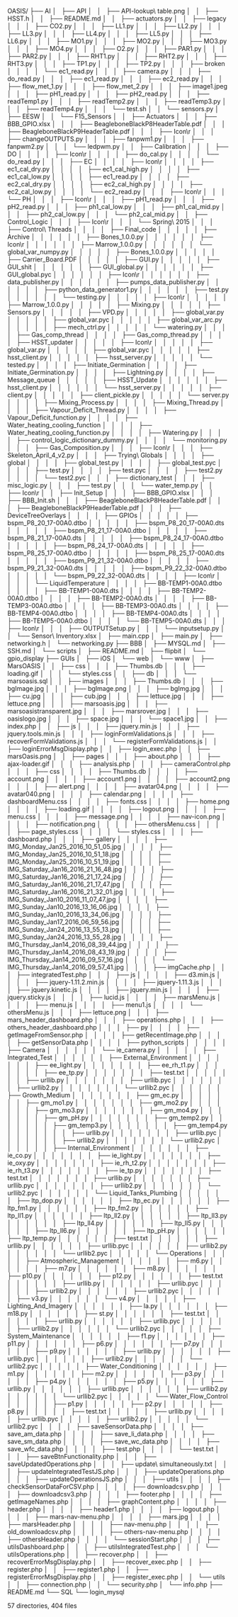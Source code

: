 OASIS/
├── AI
│   ├── API
│   │   ├── API-lookup\ table.png
│   │   ├── HSST.h
│   │   ├── README.md
│   │   ├── actuators.py
│   │   ├── legacy
│   │   │   ├── CO2.py
│   │   │   ├── LL1.py
│   │   │   ├── LL2.py
│   │   │   ├── LL3.py
│   │   │   ├── LL4.py
│   │   │   ├── LL5.py
│   │   │   ├── LL6.py
│   │   │   ├── MO1.py
│   │   │   ├── MO2.py
│   │   │   ├── MO3.py
│   │   │   ├── MO4.py
│   │   │   ├── O2.py
│   │   │   ├── PAR1.py
│   │   │   ├── PAR2.py
│   │   │   ├── RHT1.py
│   │   │   ├── RHT2.py
│   │   │   ├── RHT3.py
│   │   │   ├── TP1.py
│   │   │   ├── TP2.py
│   │   │   ├── broken
│   │   │   │   └── ec1_read.py
│   │   │   ├── camera.py
│   │   │   ├── do_read.py
│   │   │   ├── ec1_read.py
│   │   │   ├── ec2_read.py
│   │   │   ├── flow_met_1.py
│   │   │   ├── flow_met_2.py
│   │   │   ├── image1.jpeg
│   │   │   ├── pH1_read.py
│   │   │   ├── pH2_read.py
│   │   │   ├── readTemp1.py
│   │   │   ├── readTemp2.py
│   │   │   ├── readTemp3.py
│   │   │   ├── readTemp4.py
│   │   │   └── test.sh
│   │   └── sensors.py
│   ├── EESW
│   │   └── F15_Sensors
│   │       ├── Actuators
│   │       │   ├── BBB_GPIO.xlsx
│   │       │   ├── BeagleboneBlackP8HeaderTable.pdf
│   │       │   ├── BeagleboneBlackP9HeaderTable.pdf
│   │       │   ├── Icon\r
│   │       │   ├── changeOUTPUTS.py
│   │       │   ├── fanpwm1.py
│   │       │   ├── fanpwm2.py
│   │       │   └── ledpwm.py
│   │       ├── Calibration
│   │       │   ├── DO
│   │       │   │   ├── Icon\r
│   │       │   │   ├── do_cal.py
│   │       │   │   └── do_read.py
│   │       │   ├── EC
│   │       │   │   ├── Icon\r
│   │       │   │   ├── ec1_cal_dry.py
│   │       │   │   ├── ec1_cal_high.py
│   │       │   │   ├── ec1_cal_low.py
│   │       │   │   ├── ec1_read.py
│   │       │   │   ├── ec2_cal_dry.py
│   │       │   │   ├── ec2_cal_high.py
│   │       │   │   ├── ec2_cal_low.py
│   │       │   │   └── ec2_read.py
│   │       │   ├── Icon\r
│   │       │   └── PH
│   │       │       ├── Icon\r
│   │       │       ├── pH1_read.py
│   │       │       ├── pH2_read.py
│   │       │       ├── ph1_cal_low.py
│   │       │       ├── ph1_cal_mid.py
│   │       │       ├── ph2_cal_low.py
│   │       │       └── ph2_cal_mid.py
│   │       ├── Control_Logic
│   │       │   ├── Icon\r
│   │       │   └── Spring\ 2015
│   │       │       ├── Control\ Threads
│   │       │       │   ├── Final_code
│   │       │       │   │   ├── Archive
│   │       │       │   │   │   ├── Bones_1.0.0.py
│   │       │       │   │   │   ├── Icon\r
│   │       │       │   │   │   ├── Marrow_1.0.0.py
│   │       │       │   │   │   └── global_var_numpy.py
│   │       │       │   │   ├── Bones_1.0.0.py
│   │       │       │   │   ├── Carrier_Board.PDF
│   │       │       │   │   ├── GUI.py
│   │       │       │   │   ├── GUI_shit
│   │       │       │   │   │   ├── GUI_global.py
│   │       │       │   │   │   ├── GUI_global.pyc
│   │       │       │   │   │   ├── Icon\r
│   │       │       │   │   │   ├── data_publisher.py
│   │       │       │   │   │   ├── pumps_data_publisher.py
│   │       │       │   │   │   ├── python_data_generator1.py
│   │       │       │   │   │   ├── test.py
│   │       │       │   │   │   └── testing.py
│   │       │       │   │   ├── Icon\r
│   │       │       │   │   ├── Marrow_1.0.0.py
│   │       │       │   │   ├── Mixing.py
│   │       │       │   │   ├── Sensors.py
│   │       │       │   │   ├── VPD.py
│   │       │       │   │   ├── global_var.py
│   │       │       │   │   ├── global_var.pyc
│   │       │       │   │   ├── global_var_arc.py
│   │       │       │   │   ├── mech_ctrl.py
│   │       │       │   │   └── watering.py
│   │       │       │   ├── Gas_comp_thread
│   │       │       │   ├── Gas_comp_thread.py
│   │       │       │   ├── HSST_updater
│   │       │       │   │   ├── Icon\r
│   │       │       │   │   ├── global_var.py
│   │       │       │   │   ├── global_var.pyc
│   │       │       │   │   ├── hsst_client.py
│   │       │       │   │   ├── hsst_server.py
│   │       │       │   │   └── tested.py
│   │       │       │   ├── Initiate_Germination
│   │       │       │   ├── Initiate_Germination.py
│   │       │       │   ├── Lightning.py
│   │       │       │   ├── Message_queue
│   │       │       │   │   ├── HSST_Update
│   │       │       │   │   │   ├── hsst_client.py
│   │       │       │   │   │   └── hsst_server.py
│   │       │       │   │   ├── client.py
│   │       │       │   │   ├── client_pickle.py
│   │       │       │   │   └── server.py
│   │       │       │   ├── Mixing_Process.py
│   │       │       │   ├── Mixing_Thread.py
│   │       │       │   ├── Vapour_Deficit_Thread.py
│   │       │       │   ├── Vapour_Deficit_function.py
│   │       │       │   ├── Water_heating_cooling_function
│   │       │       │   ├── Water_heating_cooling_function.py
│   │       │       │   ├── Watering.py
│   │       │       │   ├── control_logic_dictionary_dummy.py
│   │       │       │   └── monitoring.py
│   │       │       ├── Gas_Composition.py
│   │       │       ├── Icon\r
│   │       │       ├── Skeleton_April_4_v2.py
│   │       │       ├── Trying\ Globals
│   │       │       │   ├── global
│   │       │       │   ├── global_test.py
│   │       │       │   ├── global_test.pyc
│   │       │       │   ├── test.py
│   │       │       │   ├── test.pyc
│   │       │       │   ├── test2.py
│   │       │       │   └── test2.pyc
│   │       │       ├── dictionary_test
│   │       │       ├── misc_logic.py
│   │       │       ├── test.py
│   │       │       └── water_temp.py
│   │       ├── Icon\r
│   │       ├── Init_Setup
│   │       │   ├── BBB_GPIO.xlsx
│   │       │   ├── BBB_Init.sh
│   │       │   ├── BeagleboneBlackP8HeaderTable.pdf
│   │       │   ├── BeagleboneBlackP9HeaderTable.pdf
│   │       │   ├── DeviceTreeOverlays
│   │       │   │   ├── GPIOs
│   │       │   │   │   ├── bspm_P8_20_17-00A0.dtbo
│   │       │   │   │   ├── bspm_P8_20_17-00A0.dts
│   │       │   │   │   ├── bspm_P8_21_17-00A0.dtbo
│   │       │   │   │   ├── bspm_P8_21_17-00A0.dts
│   │       │   │   │   ├── bspm_P8_24_17-00A0.dtbo
│   │       │   │   │   ├── bspm_P8_24_17-00A0.dts
│   │       │   │   │   ├── bspm_P8_25_17-00A0.dtbo
│   │       │   │   │   ├── bspm_P8_25_17-00A0.dts
│   │       │   │   │   ├── bspm_P9_21_32-00A0.dtbo
│   │       │   │   │   ├── bspm_P9_21_32-00A0.dts
│   │       │   │   │   ├── bspm_P9_22_32-00A0.dtbo
│   │       │   │   │   └── bspm_P9_22_32-00A0.dts
│   │       │   │   ├── Icon\r
│   │       │   │   └── LiquidTemperature
│   │       │   │       ├── BB-TEMP1-00A0.dtbo
│   │       │   │       ├── BB-TEMP1-00A0.dts
│   │       │   │       ├── BB-TEMP2-00A0.dtbo
│   │       │   │       ├── BB-TEMP2-00A0.dts
│   │       │   │       ├── BB-TEMP3-00A0.dtbo
│   │       │   │       ├── BB-TEMP3-00A0.dts
│   │       │   │       ├── BB-TEMP4-00A0.dtbo
│   │       │   │       ├── BB-TEMP4-00A0.dts
│   │       │   │       ├── BB-TEMP5-00A0.dtbo
│   │       │   │       └── BB-TEMP5-00A0.dts
│   │       │   ├── Icon\r
│   │       │   ├── OUTPUTSetup.py
│   │       │   └── inputsetup.py
│   │       └── Sensor\ Inventory.xlsx
│   ├── main.cpp
│   ├── main.py
│   ├── networking.h
│   └── networking.py
├── BBB
│   ├── MYSQL.md
│   ├── SSH.md
│   └── scripts
│       ├── README.md
│       ├── flipbit
│       └── gpio_display
├── GUIs
│   ├── iOS
│   └── web
│       └── www
│           ├── MarsOASIS
│           │   ├── css
│           │   │   ├── Thumbs.db
│           │   │   ├── loading.gif
│           │   │   └── styles.css
│           │   ├── db
│           │   │   └── marsoasis.sql
│           │   ├── images
│           │   │   ├── Thumbs.db
│           │   │   ├── bgImage.jpg
│           │   │   ├── bgImage.png
│           │   │   ├── bgImg.jpg
│           │   │   ├── cu.jpg
│           │   │   ├── cub.jpg
│           │   │   ├── lettuce.jpg
│           │   │   ├── lettuce.png
│           │   │   ├── marsoasis.jpg
│           │   │   ├── marsoasistransparent.jpg
│           │   │   ├── marsrover.jpg
│           │   │   ├── oasislogo.jpg
│           │   │   ├── space.jpg
│           │   │   └── space1.jpg
│           │   ├── index.php
│           │   ├── js
│           │   │   ├── jquery.min.js
│           │   │   ├── jquery.tools.min.js
│           │   │   ├── loginFormValidations.js
│           │   │   ├── recoverFormValidations.js
│           │   │   └── registerFormValidations.js
│           │   ├── loginErrorMsgDisplay.php
│           │   ├── login_exec.php
│           │   ├── marsOasis.png
│           │   ├── pages
│           │   │   ├── about.php
│           │   │   ├── ajax-loader.gif
│           │   │   ├── analysis.php
│           │   │   ├── cameraControl.php
│           │   │   ├── css
│           │   │   │   ├── Thumbs.db
│           │   │   │   ├── account.png
│           │   │   │   ├── account1.png
│           │   │   │   ├── account2.png
│           │   │   │   ├── alert.png
│           │   │   │   ├── avatar04.png
│           │   │   │   ├── avatar040.png
│           │   │   │   ├── calendar.png
│           │   │   │   ├── dashboardMenu.css
│           │   │   │   ├── fonts.css
│           │   │   │   ├── home.png
│           │   │   │   ├── loading.gif
│           │   │   │   ├── logout.png
│           │   │   │   ├── menu.css
│           │   │   │   ├── message.png
│           │   │   │   ├── nav-icon.png
│           │   │   │   ├── notification.png
│           │   │   │   ├── othersMenu.css
│           │   │   │   ├── page_styles.css
│           │   │   │   └── styles.css
│           │   │   ├── dashboard.php
│           │   │   ├── gallery
│           │   │   │   ├── IMG_Monday_Jan25_2016_10_51_05.jpg
│           │   │   │   ├── IMG_Monday_Jan25_2016_10_51_18.jpg
│           │   │   │   ├── IMG_Monday_Jan25_2016_10_51_19.jpg
│           │   │   │   ├── IMG_Saturday_Jan16_2016_21_16_48.jpg
│           │   │   │   ├── IMG_Saturday_Jan16_2016_21_17_24.jpg
│           │   │   │   ├── IMG_Saturday_Jan16_2016_21_17_47.jpg
│           │   │   │   ├── IMG_Saturday_Jan16_2016_21_32_01.jpg
│           │   │   │   ├── IMG_Sunday_Jan10_2016_11_07_47.jpg
│           │   │   │   ├── IMG_Sunday_Jan10_2016_13_16_06.jpg
│           │   │   │   ├── IMG_Sunday_Jan10_2016_13_34_06.jpg
│           │   │   │   ├── IMG_Sunday_Jan17_2016_06_59_56.jpg
│           │   │   │   ├── IMG_Sunday_Jan24_2016_13_55_13.jpg
│           │   │   │   ├── IMG_Sunday_Jan24_2016_13_55_28.jpg
│           │   │   │   ├── IMG_Thursday_Jan14_2016_08_39_44.jpg
│           │   │   │   ├── IMG_Thursday_Jan14_2016_08_43_19.jpg
│           │   │   │   ├── IMG_Thursday_Jan14_2016_09_57_16.jpg
│           │   │   │   └── IMG_Thursday_Jan14_2016_09_57_41.jpg
│           │   │   ├── imgCache.php
│           │   │   ├── integratedTest.php
│           │   │   ├── js
│           │   │   │   ├── d3.min.js
│           │   │   │   ├── jquery-1.11.2.min.js
│           │   │   │   ├── jquery-1.11.3.js
│           │   │   │   ├── jquery.kinetic.js
│           │   │   │   ├── jquery.min.js
│           │   │   │   ├── jquery.sticky.js
│           │   │   │   ├── lucid.js
│           │   │   │   ├── marsMenu.js
│           │   │   │   ├── menu.js
│           │   │   │   ├── menu1.js
│           │   │   │   └── othersMenu.js
│           │   │   ├── lettuce.png
│           │   │   ├── mars_header_dashboard.php
│           │   │   ├── operations.php
│           │   │   ├── others_header_dashboard.php
│           │   │   ├── py
│           │   │   │   ├── getImageFromSensor.php
│           │   │   │   ├── getRecentImage.php
│           │   │   │   ├── getSensorData.php
│           │   │   │   ├── python_scripts
│           │   │   │   │   ├── Camera
│           │   │   │   │   │   └── ie_camera.py
│           │   │   │   │   ├── Integrated_Test
│           │   │   │   │   │   ├── External_Environment
│           │   │   │   │   │   │   ├── ee_light.py
│           │   │   │   │   │   │   ├── ee_rh_t1.py
│           │   │   │   │   │   │   ├── ee_tp.py
│           │   │   │   │   │   │   ├── test.txt
│           │   │   │   │   │   │   ├── urllib.py
│           │   │   │   │   │   │   ├── urllib.pyc
│           │   │   │   │   │   │   ├── urllib2.py
│           │   │   │   │   │   │   └── urllib2.pyc
│           │   │   │   │   │   ├── Growth_Medium
│           │   │   │   │   │   │   ├── gm_ec.py
│           │   │   │   │   │   │   ├── gm_mo1.py
│           │   │   │   │   │   │   ├── gm_mo2.py
│           │   │   │   │   │   │   ├── gm_mo3.py
│           │   │   │   │   │   │   ├── gm_mo4.py
│           │   │   │   │   │   │   ├── gm_pH.py
│           │   │   │   │   │   │   ├── gm_temp2.py
│           │   │   │   │   │   │   ├── gm_temp3.py
│           │   │   │   │   │   │   ├── gm_temp4.py
│           │   │   │   │   │   │   ├── urllib.py
│           │   │   │   │   │   │   ├── urllib.pyc
│           │   │   │   │   │   │   ├── urllib2.py
│           │   │   │   │   │   │   └── urllib2.pyc
│           │   │   │   │   │   ├── Internal_Environment
│           │   │   │   │   │   │   ├── ie_co.py
│           │   │   │   │   │   │   ├── ie_light.py
│           │   │   │   │   │   │   ├── ie_oxy.py
│           │   │   │   │   │   │   ├── ie_rh_t2.py
│           │   │   │   │   │   │   ├── ie_rh_t3.py
│           │   │   │   │   │   │   ├── ie_tp.py
│           │   │   │   │   │   │   ├── test.txt
│           │   │   │   │   │   │   ├── urllib.py
│           │   │   │   │   │   │   ├── urllib.pyc
│           │   │   │   │   │   │   ├── urllib2.py
│           │   │   │   │   │   │   └── urllib2.pyc
│           │   │   │   │   │   └── Liquid_Tanks_Plumbing
│           │   │   │   │   │       ├── ltp_dop.py
│           │   │   │   │   │       ├── ltp_ec.py
│           │   │   │   │   │       ├── ltp_fm1.py
│           │   │   │   │   │       ├── ltp_fm2.py
│           │   │   │   │   │       ├── ltp_ll1.py
│           │   │   │   │   │       ├── ltp_ll2.py
│           │   │   │   │   │       ├── ltp_ll3.py
│           │   │   │   │   │       ├── ltp_ll4.py
│           │   │   │   │   │       ├── ltp_ll5.py
│           │   │   │   │   │       ├── ltp_ll6.py
│           │   │   │   │   │       ├── ltp_pH.py
│           │   │   │   │   │       ├── ltp_temp.py
│           │   │   │   │   │       ├── test.txt
│           │   │   │   │   │       ├── urllib.py
│           │   │   │   │   │       ├── urllib.pyc
│           │   │   │   │   │       ├── urllib2.py
│           │   │   │   │   │       └── urllib2.pyc
│           │   │   │   │   └── Operations
│           │   │   │   │       ├── Atmospheric_Management
│           │   │   │   │       │   ├── m6.py
│           │   │   │   │       │   ├── m7.py
│           │   │   │   │       │   ├── m8.py
│           │   │   │   │       │   ├── p10.py
│           │   │   │   │       │   ├── p12.py
│           │   │   │   │       │   ├── test.txt
│           │   │   │   │       │   ├── urllib.py
│           │   │   │   │       │   ├── urllib.pyc
│           │   │   │   │       │   ├── urllib2.py
│           │   │   │   │       │   ├── urllib2.pyc
│           │   │   │   │       │   ├── v3.py
│           │   │   │   │       │   └── v4.py
│           │   │   │   │       ├── Lighting_And_Imagery
│           │   │   │   │       │   ├── la.py
│           │   │   │   │       │   ├── m18.py
│           │   │   │   │       │   ├── st.py
│           │   │   │   │       │   ├── test.txt
│           │   │   │   │       │   ├── urllib.py
│           │   │   │   │       │   ├── urllib.pyc
│           │   │   │   │       │   ├── urllib2.py
│           │   │   │   │       │   └── urllib2.pyc
│           │   │   │   │       ├── System_Maintenance
│           │   │   │   │       │   ├── f1.py
│           │   │   │   │       │   ├── p11.py
│           │   │   │   │       │   ├── p6.py
│           │   │   │   │       │   ├── p7.py
│           │   │   │   │       │   ├── p9.py
│           │   │   │   │       │   ├── urllib.py
│           │   │   │   │       │   ├── urllib.pyc
│           │   │   │   │       │   ├── urllib2.py
│           │   │   │   │       │   └── urllib2.pyc
│           │   │   │   │       ├── Water_Conditioning
│           │   │   │   │       │   ├── m1.py
│           │   │   │   │       │   ├── m2.py
│           │   │   │   │       │   ├── p3.py
│           │   │   │   │       │   ├── p4.py
│           │   │   │   │       │   ├── p5.py
│           │   │   │   │       │   ├── urllib.py
│           │   │   │   │       │   ├── urllib.pyc
│           │   │   │   │       │   ├── urllib2.py
│           │   │   │   │       │   └── urllib2.pyc
│           │   │   │   │       └── Water_Flow_Control
│           │   │   │   │           ├── p1.py
│           │   │   │   │           ├── p2.py
│           │   │   │   │           ├── p8.py
│           │   │   │   │           ├── test.txt
│           │   │   │   │           ├── urllib.py
│           │   │   │   │           ├── urllib.pyc
│           │   │   │   │           ├── urllib2.py
│           │   │   │   │           └── urllib2.pyc
│           │   │   │   ├── saveSensorData.php
│           │   │   │   ├── save_am_data.php
│           │   │   │   ├── save_li_data.php
│           │   │   │   ├── save_sm_data.php
│           │   │   │   ├── save_wc_data.php
│           │   │   │   ├── save_wfc_data.php
│           │   │   │   ├── test.php
│           │   │   │   └── test.txt
│           │   │   ├── saveBtnFunctionality.php
│           │   │   ├── saveUpdatedOperations.php
│           │   │   ├── update\ simultaneously.txt
│           │   │   ├── updateIntegratedTestJS.php
│           │   │   ├── updateOperations.php
│           │   │   ├── updateOperationsJS.php
│           │   │   ├── utils
│           │   │   │   ├── checkSensorDataForCSV.php
│           │   │   │   ├── downloadcsv.php
│           │   │   │   ├── downloadcsv3.php
│           │   │   │   ├── footer.php
│           │   │   │   ├── getImageNames.php
│           │   │   │   ├── graphContent.php
│           │   │   │   ├── header.php
│           │   │   │   ├── header1.php
│           │   │   │   ├── logout.php
│           │   │   │   ├── mars-nav-menu.php
│           │   │   │   ├── mars.jpg
│           │   │   │   ├── marsHeader.php
│           │   │   │   ├── nav-menu.php
│           │   │   │   ├── old_downloadcsv.php
│           │   │   │   ├── others-nav-menu.php
│           │   │   │   ├── othersHeader.php
│           │   │   │   └── sessionStart.php
│           │   │   ├── utilsDashboard.php
│           │   │   ├── utilsIntegratedTest.php
│           │   │   └── utilsOperations.php
│           │   ├── recover.php
│           │   ├── recoverErrorMsgDisplay.php
│           │   ├── recover_exec.php
│           │   ├── register.php
│           │   ├── register1.php
│           │   ├── registerErrorMsgDisplay.php
│           │   ├── register_exec.php
│           │   └── utils
│           │       ├── connection.php
│           │       └── security.php
│           └── info.php
├── README.md
└── SQL
    └── login_mysql

57 directories, 404 files
